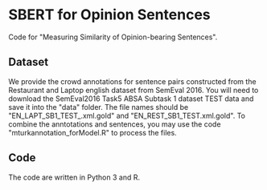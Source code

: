 # SBERT for Opinion Sentences
Code for "Measuring Similarity of Opinion-bearing Sentences". 

## Dataset
We provide the crowd annotations for sentence pairs constructed from the Restaurant and Laptop english dataset from SemEval 2016. You will need to download the SemEval2016 Task5 ABSA Subtask 1 dataset TEST data and save it into the "data" folder. The file names should be "EN_LAPT_SB1_TEST_.xml.gold" and "EN_REST_SB1_TEST.xml.gold". To combine the anntotations and sentences, you may use the code "mturkannotation_forModel.R" to process the files. 

## Code
The code are written in Python 3 and R. 
